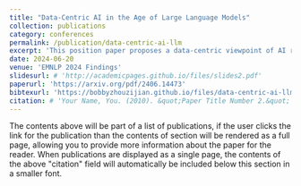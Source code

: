 ```yaml
---
title: "Data-Centric AI in the Age of Large Language Models"
collection: publications
category: conferences
permalink: /publication/data-centric-ai-llm
excerpt: 'This position paper proposes a data-centric viewpoint of AI research, focusing on large language models (LLMs). We start by making the key observation that data is instrumental in the developmental (e.g., pretraining and fine-tuning) and inferential stages (e.g., in-context learning) of LLMs, and yet it receives disproportionally low attention from the research community. We identify four specific scenarios centered around data, covering data-centric benchmarks and data curation, data attribution, knowledge transfer, and inference contextualization. In each scenario, we underscore the importance of data, highlight promising research directions, and articulate the potential impacts on the research community and, where applicable, the society as a whole. For instance, we advocate for a suite of data-centric benchmarks tailored to the scale and complexity of data for LLMs. These benchmarks can be used to develop new data curation methods and document research efforts and results, which can help promote openness and transparency in AI and LLM research.'
date: 2024-06-20
venue: 'EMNLP 2024 Findings'
slidesurl: # 'http://academicpages.github.io/files/slides2.pdf'
paperurl: 'https://arxiv.org/pdf/2406.14473'
bibtexurl: 'https://bobbyzhouzijian.github.io/files/data-centric-ai-llm.bib'
citation: # 'Your Name, You. (2010). &quot;Paper Title Number 2.&quot; <i>Journal 1</i>. 1(2).'
---
```


The contents above will be part of a list of publications, if the user clicks the link for the publication than the contents of section will be rendered as a full page, allowing you to provide more information about the paper for the reader. When publications are displayed as a single page, the contents of the above "citation" field will automatically be included below this section in a smaller font.